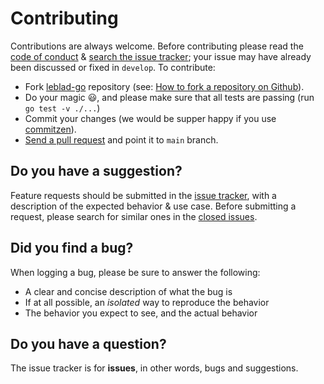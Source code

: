 # Contributing

Contributions are always welcome. Before contributing please read the
[code of conduct](CODE_OF_CONDUCT.md) &
[search the issue tracker](https://github.com/omdxp/leblad-go/issues); your issue
may have already been discussed or fixed in `develop`. To contribute:

- Fork [leblad-go](https://github.com/omdxp/leblad-go) repository (see: [How to fork a repository on Github](https://help.github.com/articles/fork-a-repo/)).
- Do your magic :smiley:, and please make sure that all tests are passing (run `go test -v ./...`)
- Commit your changes (we would be supper happy if you use [commitzen](https://egghead.io/lessons/javascript-writing-conventional-commits-with-commitizen)).
- [Send a pull request](https://help.github.com/articles/using-pull-requests/) and point it to `main` branch.

## Do you have a suggestion?

Feature requests should be submitted in the
[issue tracker](https://github.com/omdxp/leblad-go/issues/new/choose), with a description of
the expected behavior & use case.
Before submitting a request, please search for similar ones in the
[closed issues](https://github.com/omdxp/leblad-go/issues?q=is%3Aissue+is%3Aclosed+label%3Aenhancement).

## Did you find a bug?

When logging a bug, please be sure to answer the following:

- A clear and concise description of what the bug is
- If at all possible, an _isolated_ way to reproduce the behavior
- The behavior you expect to see, and the actual behavior

## Do you have a question?

The issue tracker is for **issues**, in other words, bugs and suggestions.
